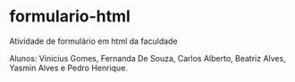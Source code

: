 # formulario-html
Atividade de formulário em html da faculdade

Alunos:
Vinicius Gomes, Fernanda De Souza, Carlos Alberto, Beatriz Alves, Yasmin Alves e Pedro Henrique.
